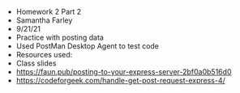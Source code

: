  * Homework 2 Part 2
 * Samantha Farley
 * 9/21/21
 * Practice with posting data
 * Used PostMan Desktop Agent to test code
 * Resources used:
 *   Class slides
 *   https://faun.pub/posting-to-your-express-server-2bf0a0b516d0
 *   https://codeforgeek.com/handle-get-post-request-express-4/